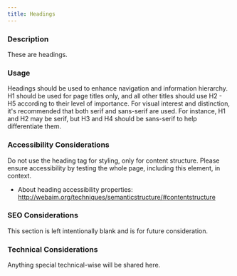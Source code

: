 ```yaml
---
title: Headings
---
```


### Description
These are headings.

### Usage
Headings should be used to enhance navigation and information hierarchy. H1 should be used for page titles only, and all other titles should use H2 - H5 according to their level of importance. For visual interest and distinction, it's recommended that both serif and sans-serif are used. For instance, H1 and H2 may be serif, but H3 and H4 should be sans-serif to help differentiate them.

### Accessibility Considerations
Do not use the heading tag for styling, only for content structure. Please ensure accessibility by testing the whole page, including this element, in context.

* About heading accessibility properties: http://webaim.org/techniques/semanticstructure/#contentstructure

### SEO Considerations
This section is left intentionally blank and is for future consideration.

### Technical Considerations
Anything special technical-wise will be shared here.
